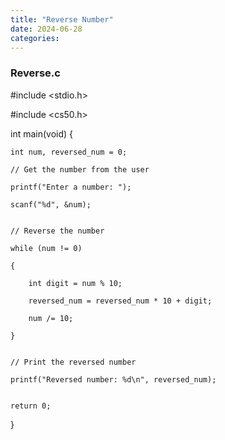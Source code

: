 ```yaml
---
title: "Reverse Number"
date: 2024-06-28
categories:
---
```


### Reverse.c
#include <stdio.h>

#include <cs50.h>


int main(void)
{

    int num, reversed_num = 0;

    // Get the number from the user

    printf("Enter a number: ");

    scanf("%d", &num);


    // Reverse the number

    while (num != 0)

    {

        int digit = num % 10;

        reversed_num = reversed_num * 10 + digit;

        num /= 10;

    }


    // Print the reversed number

    printf("Reversed number: %d\n", reversed_num);


    return 0;
}